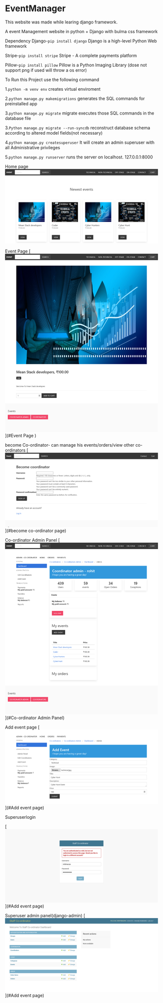 # EventManager
This website was made while learing django framework. 

A event Management website in python + Django with bulma css framework

Dependency
Django-```pip install django```
Django is a high-level Python Web framework

Stripe-```pip install stripe```
Stripe - A complete payments platform

Pillow-```pip install pillow```
Pillow is a Python Imaging Library
(dose not support png if used will throw a os error)

To Run this Project use the following command


1.```python -m venv env```
creates virtual enviroment

2.```python manage.py makemigrations```
generates the SQL commands for preinstalled app

3.```python manage.py migrate```
migrate executes those SQL commands in the database file

3.```Python manage.py migrate --run-syncdb```
reconstruct database schema according to altered model fields(not necessary)

4.```python manage.py createsuperuser```
It will create an admin superuser with all Administrative privileges

5.```python manage.py runserver```
runs the server on localhost.
127.0.0.1:8000



Home page
[![Home Page](./screenshot/Welcome_Event.png)](#Homepage)

Event Page 
[![Event Page ](./screenshot/Mean_Stack_developers_Event.png)](#Event Page )

become Co-ordinator- can manage his events/orders/view other co-ordinators
[![Become Co-ordinator](./screenshot/Become_coordinator_Event.png)](#become co-ordinator page)

Co-ordinator Admin Panel
[![Co-ordinator Admin Panel](./screenshot/Coordinator_admin_Event.png)](#Co-ordinator Admin Panel)

Add event page
[![Add event page](./screenshot/Add_event_Event.png)](#Add event page)

Superuserlogin

[![Superuser login](./screenshot/Log_in_Welcome_To_Staff_Co-ordinator_Dashboard.png)](#Add event page)

Superuser admin panel(django-admin)
[![Superuser admin panel](./screenshot/Welcome_To_Staff_Co-ordinator_Dashboard_Welcome_To_Staff_Co-ordinator_Dashboard.png)](#Add event page)
